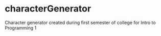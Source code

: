 # characterGenerator
Character generator created during first semester of college for Intro to Programming 1
